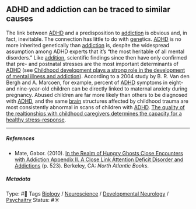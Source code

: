 ## ADHD and addiction can be traced to similar causes

The link between [ADHD](ADHD.md) and a predisposition to [addiction](Addiction.md) is obvious and, in fact, inevitable. The connection has little to do with [gene]()tics. [ADHD](ADHD.md) is no more inherited genetically than [addiction](Addiction.md) is, despite the widespread assumption among ADHD experts that it’s “the most heritable of all mental disorders.” Like [addition](), scientific findings since then have only confirmed that pre- and postnatal stresses are the most important determinants of [ADHD](ADHD.md) (see [Childhood development plays a strong role in the development of mental illness and addiction](Childhood%20development%20plays%20a%20strong%20role%20in%20the%20development%20of%20mental%20illness%20and%20addiction.md)). According to a 2004 study by B. R. Van den Bergh and A. Marcoen, for example, percent of [ADHD](ADHD.md) symptoms in eight- and nine-year-old children can be directly linked to maternal anxiety during pregnancy. Abused children are far more likely than others to be diagnosed with [ADHD](ADHD.md), and the same [brain](Brain.md) structures affected by childhood trauma are most consistently abnormal in scans of children with [ADHD](ADHD.md). [The quality of the realtionships with childhood caregivers determines the capacity for a healthy stress-response](The%20quality%20of%20the%20realtionships%20with%20childhood%20caregivers%20determines%20the%20capacity%20for%20a%20healthy%20stress-response.md).

---

##### References

* Mate, Gabor. (2010). [In the Realm of Hungry Ghosts Close Encounters with Addiction Appendix II. A Close Link Attention Deficit Disorder and Addictions](In%20the%20Realm%20of%20Hungry%20Ghosts%20Close%20Encounters%20with%20Addiction%20Appendix%20II.%20A%20Close%20Link%20Attention%20Deficit%20Disorder%20and%20Addictions.md) (p. 523). Berkeley, CA: *North Atlantic Books*.

##### Metadata

Type: #🔴 
Tags [Biology]() / [Neuroscience](Neuroscience.md) / [Developmental Neurology](Developmental%20Neurology.md) / [Psychaitry]()
Status: #☀️ 
